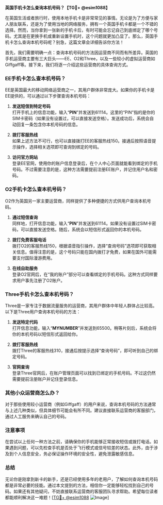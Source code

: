 **英国手机卡怎么查询本机号码？【TG💪+ @esim1088】**

在英国生活或者旅行时，使用本地手机卡是非常常见的事情。无论是为了方便与家人朋友联系，还是为了使用当地的网络服务，拥有一个英国手机卡都是一个不错的选择。然而，当你拿到一张新的手机卡后，有时可能会忘记自己到底绑定了哪个号码。尤其是在更换手机或重新设置手机时，这个问题就更加凸显了。那么，英国手机卡怎么查询本机号码呢？别急，这篇文章会详细告诉你方法！

首先，我们需要明确一点：查询本机号码的方法因运营商不同而有所差异。英国的手机运营商主要有三大巨头——EE、O2和Three，以及一些较小的虚拟运营商如Giffgaff等。接下来，我们将逐一介绍这些运营商的具体查询方式。

### EE手机卡怎么查本机号码？

EE是英国最大的移动网络运营商之一，其用户群体非常庞大。如果你的手机卡是EE提供的，可以通过以下步骤查询本机号码：

1. **发送短信到特定号码**  
   打开手机上的信息功能，输入“**PIN**”并发送到61114。这里的“PIN”指的是你的SIM卡密码（如果没有设置过，可以直接发送空格）。发送成功后，系统会自动回复一条包含你本机号码的信息。

2. **拨打客服热线**  
   如果上述方法不可行，也可以直接拨打EE的客服热线150。接通后按照语音提示操作，选择相关选项即可查询到绑定的号码。

3. **访问官方网站**  
   登录EE官网，使用你的账户信息登录后，在个人中心页面就能看到绑定的手机号码。不过需要注意的是，这种方法需要提前注册EE账户，并记住用户名和密码。

### O2手机卡怎么查本机号码？

O2作为英国另一家主要运营商，同样提供了多种便捷的方式供用户查询本机号码。

1. **通过短信查询**  
   同样地，打开信息功能，输入“**PIN**”并发送到61114。如果没有设置过SIM卡密码，可以直接发送空格。随后，系统会以短信形式返回你的本机号码。

2. **拨打免费客服电话**  
   拨打O2的客服热线150，根据语音指引操作，选择“查询号码”选项即可获取相关信息。值得注意的是，这个号码只能在国内拨打才免费，如果在国外可能需要支付国际漫游费用。

3. **在线自助服务**  
   登录O2官网后，在“我的账户”部分可以查看绑定的手机号码。这种方式同样要求用户事先注册了O2账户。

### Three手机卡怎么查本机号码？

Three是一家专注于数据流量服务的运营商，其用户群体中年轻人群体占比较高。以下是Three用户查询本机号码的方法：

1. **发送特定代码**  
   打开信息功能，输入“**MYNUMBER**”并发送到65500。稍等片刻后，系统会将你的本机号码以短信形式返回给你。

2. **拨打客服热线**  
   拨打Three的客服热线310，接通后按提示选择“查询号码”，即可听到自己的绑定号码。

3. **官网查询**  
   登录Three官网后，在账户管理页面可以找到已绑定的手机号码。不过这仍然需要提前注册账户并记住登录信息。

### 其他小众运营商怎么办？

对于那些使用较小运营商（例如Giffgaff）的用户来说，查询本机号码的方法通常与上述几种类似，但具体细节可能会有所不同。建议直接联系运营商的客服部门，通过人工服务来确认自己的号码。

### 注意事项

在尝试以上任何一种方法之前，请确保你的手机能够正常接收短信或拨打电话。如果遇到问题，可以先检查手机是否处于飞行模式或信号较差的状态。此外，由于涉及到个人信息安全，务必保证操作环境的安全性，避免泄露敏感信息。

### 总结

无论你是刚拿到新卡的新手，还是已经使用多年的老用户，了解如何查询本机号码都是非常必要的技能。通过本文提到的方法，相信你一定能够轻松找到自己的号码。如果还有其他疑问，不妨直接联系运营商的客服团队寻求帮助。希望每位读者都能顺利解决这一难题！[[TG💪+ @esim1088](https://t.me/s/esim1088) ![Image](https://i.postimg.cc/4NQfJmqS/Snipaste-2025-05-13-00-14-12.png)]